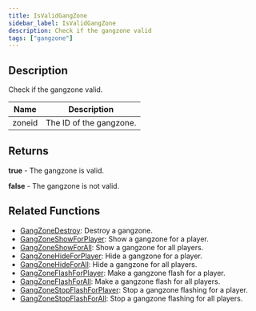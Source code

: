 ```yaml
---
title: IsValidGangZone
sidebar_label: IsValidGangZone
description: Check if the gangzone valid
tags: ["gangzone"]
---
```


<VersionWarn version='omp v1.1.0.2612' />

## Description

Check if the gangzone valid.

| Name        | Description                |
| ----------- | -------------------------- |
| zoneid      | The ID of the gangzone.    |

## Returns

**true** - The gangzone is valid.

**false** - The gangzone is not valid.

## Related Functions

- [GangZoneDestroy](GangZoneDestroy): Destroy a gangzone.
- [GangZoneShowForPlayer](GangZoneShowForPlayer): Show a gangzone for a player.
- [GangZoneShowForAll](GangZoneShowForAll): Show a gangzone for all players.
- [GangZoneHideForPlayer](GangZoneHideForPlayer): Hide a gangzone for a player.
- [GangZoneHideForAll](GangZoneHideForAll): Hide a gangzone for all players.
- [GangZoneFlashForPlayer](GangZoneFlashForPlayer): Make a gangzone flash for a player.
- [GangZoneFlashForAll](GangZoneFlashForAll): Make a gangzone flash for all players.
- [GangZoneStopFlashForPlayer](GangZoneStopFlashForPlayer): Stop a gangzone flashing for a player.
- [GangZoneStopFlashForAll](GangZoneStopFlashForAll): Stop a gangzone flashing for all players.